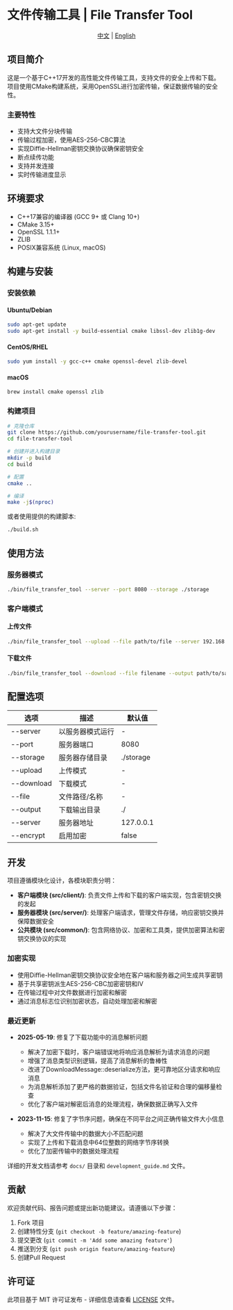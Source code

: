 # 文件传输工具 | File Transfer Tool

<div align="center">
  <p>
    <a href="#" id="zh-cn-btn" onclick="switchLanguage('zh-cn')">中文</a> | 
    <a href="#" id="en-btn" onclick="switchLanguage('en')">English</a>
  </p>
</div>

<div id="zh-cn">

## 项目简介

这是一个基于C++17开发的高性能文件传输工具，支持文件的安全上传和下载。项目使用CMake构建系统，采用OpenSSL进行加密传输，保证数据传输的安全性。

### 主要特性

- 支持大文件分块传输
- 传输过程加密，使用AES-256-CBC算法
- 实现Diffie-Hellman密钥交换协议确保密钥安全
- 断点续传功能
- 支持并发连接
- 实时传输进度显示

## 环境要求

- C++17兼容的编译器 (GCC 9+ 或 Clang 10+)
- CMake 3.15+
- OpenSSL 1.1.1+
- ZLIB
- POSIX兼容系统 (Linux, macOS)

## 构建与安装

### 安装依赖

#### Ubuntu/Debian

```bash
sudo apt-get update
sudo apt-get install -y build-essential cmake libssl-dev zlib1g-dev
```

#### CentOS/RHEL

```bash
sudo yum install -y gcc-c++ cmake openssl-devel zlib-devel
```

#### macOS

```bash
brew install cmake openssl zlib
```

### 构建项目

```bash
# 克隆仓库
git clone https://github.com/yourusername/file-transfer-tool.git
cd file-transfer-tool

# 创建并进入构建目录
mkdir -p build
cd build

# 配置
cmake ..

# 编译
make -j$(nproc)
```

或者使用提供的构建脚本:

```bash
./build.sh
```

## 使用方法

### 服务器模式

```bash
./bin/file_transfer_tool --server --port 8080 --storage ./storage
```

### 客户端模式

#### 上传文件

```bash
./bin/file_transfer_tool --upload --file path/to/file --server 192.168.1.100 --port 8080
```

#### 下载文件

```bash
./bin/file_transfer_tool --download --file filename --output path/to/save --server 192.168.1.100 --port 8080
```

## 配置选项

| 选项 | 描述 | 默认值 |
|-------------|-----------------|---------------|
| --server    | 以服务器模式运行 | - |
| --port      | 服务器端口 | 8080 |
| --storage   | 服务器存储目录 | ./storage |
| --upload    | 上传模式 | - |
| --download  | 下载模式 | - |
| --file      | 文件路径/名称 | - |
| --output    | 下载输出目录 | ./ |
| --server    | 服务器地址 | 127.0.0.1 |
| --encrypt   | 启用加密 | false |

## 开发

项目遵循模块化设计，各模块职责分明：

- **客户端模块 (src/client/)**: 负责文件上传和下载的客户端实现，包含密钥交换的发起
- **服务器模块 (src/server/)**: 处理客户端请求，管理文件存储，响应密钥交换并保障数据安全
- **公共模块 (src/common/)**: 包含网络协议、加密和工具类，提供加密算法和密钥交换协议的实现

### 加密实现

- 使用Diffie-Hellman密钥交换协议安全地在客户端和服务器之间生成共享密钥
- 基于共享密钥派生AES-256-CBC加密密钥和IV
- 在传输过程中对文件数据进行加密和解密
- 通过消息标志位识别加密状态，自动处理加密和解密

### 最近更新

- **2025-05-19**: 修复了下载功能中的消息解析问题
  - 解决了加密下载时，客户端错误地将响应消息解析为请求消息的问题
  - 增强了消息类型识别逻辑，提高了消息解析的鲁棒性
  - 改进了DownloadMessage::deserialize方法，更可靠地区分请求和响应消息
  - 为消息解析添加了更严格的数据验证，包括文件名验证和合理的偏移量检查
  - 优化了客户端对解密后消息的处理流程，确保数据正确写入文件

- **2023-11-15**: 修复了字节序问题，确保在不同平台之间正确传输文件大小信息
  - 解决了大文件传输中的数据大小不匹配问题
  - 实现了上传和下载消息中64位整数的网络字节序转换
  - 优化了加密传输中的数据处理流程

详细的开发文档请参考 `docs/` 目录和 `development_guide.md` 文件。

## 贡献

欢迎贡献代码、报告问题或提出新功能建议。请遵循以下步骤：

1. Fork 项目
2. 创建特性分支 (`git checkout -b feature/amazing-feature`)
3. 提交更改 (`git commit -m 'Add some amazing feature'`)
4. 推送到分支 (`git push origin feature/amazing-feature`)
5. 创建Pull Request

## 许可证

此项目基于 MIT 许可证发布 - 详细信息请查看 [LICENSE](LICENSE) 文件。

</div>

<div id="en" style="display: none;">

## Project Description

This is a high-performance file transfer tool developed in C++17, supporting secure file upload and download. The project uses the CMake build system and OpenSSL for encrypted transmission to ensure data transfer security.

### Main Features

- Support for large file chunked transfer
- Encrypted transmission using AES-256-CBC algorithm
- Diffie-Hellman key exchange protocol for secure key establishment
- Resume transfer from breakpoints
- Support for concurrent connections
- Real-time transfer progress display

## Requirements

- C++17 compatible compiler (GCC 9+ or Clang 10+)
- CMake 3.15+
- OpenSSL 1.1.1+
- ZLIB
- POSIX compatible system (Linux, macOS)

## Build and Installation

### Install Dependencies

#### Ubuntu/Debian

```bash
sudo apt-get update
sudo apt-get install -y build-essential cmake libssl-dev zlib1g-dev
```

#### CentOS/RHEL

```bash
sudo yum install -y gcc-c++ cmake openssl-devel zlib-devel
```

#### macOS

```bash
brew install cmake openssl zlib
```

### Build the Project

```bash
# Clone the repository
git clone https://github.com/yourusername/file-transfer-tool.git
cd file-transfer-tool

# Create and enter build directory
mkdir -p build
cd build

# Configure
cmake ..

# Build
make -j$(nproc)
```

Or use the provided build script:

```bash
./build.sh
```

## Usage

### Server Mode

```bash
./bin/file_transfer_tool --server --port 8080 --storage ./storage
```

### Client Mode

#### Upload a file

```bash
./bin/file_transfer_tool --upload --file path/to/file --server 192.168.1.100 --port 8080
```

#### Download a file

```bash
./bin/file_transfer_tool --download --file filename --output path/to/save --server 192.168.1.100 --port 8080
```

## Configuration Options

| Option | Description | Default |
|-------------|-----------------|---------------|
| --server    | Run in server mode | - |
| --port      | Server port | 8080 |
| --storage   | Server storage directory | ./storage |
| --upload    | Upload mode | - |
| --download  | Download mode | - |
| --file      | File path/name | - |
| --output    | Download output directory | ./ |
| --server    | Server address | 127.0.0.1 |
| --encrypt   | Enable encryption | false |

## Development

The project follows a modular design with clear responsibilities for each module:

- **Client module (src/client/)**: Client implementation for file upload and download, including initiating key exchange
- **Server module (src/server/)**: Handling client requests, managing file storage, responding to key exchange and ensuring data security
- **Common module (src/common/)**: Contains network protocols, encryption, and utility classes, providing encryption algorithms and key exchange protocol implementations

### Encryption Implementation

- Using Diffie-Hellman key exchange protocol to securely generate shared keys between client and server
- Deriving AES-256-CBC encryption keys and IVs from the shared key
- Encrypting and decrypting file data during transmission
- Identifying encryption status through message flags, automatically handling encryption and decryption

### Recent Updates

- **2025-05-19**: Fixed message parsing issues in the download functionality
  - Resolved a problem where the client incorrectly parsed response messages as request messages during encrypted downloads
  - Enhanced message type identification logic to improve parsing robustness
  - Improved the DownloadMessage::deserialize method to more reliably distinguish between request and response messages
  - Added stricter data validation for message parsing, including filename validation and reasonable offset checks
  - Optimized client handling of decrypted messages to ensure data is correctly written to files

- **2023-11-15**: Fixed byte order issues to ensure correct transmission of file size information across different platforms
  - Resolved data size mismatch issues in large file transfers
  - Implemented network byte order conversion for 64-bit integers in upload and download messages
  - Optimized data processing flow in encrypted transmissions

For detailed development documentation, please refer to the `